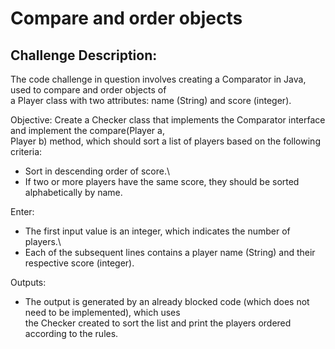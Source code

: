 # Compare and order objects

## Challenge Description:

The code challenge in question involves creating a Comparator in Java, used to compare and order objects of\
a Player class with two attributes: name (String) and score (integer).

Objective: Create a Checker class that implements the Comparator interface and implement the compare(Player a,\
Player b) method, which should sort a list of players based on the following criteria:

  - Sort in descending order of score.\
  - If two or more players have the same score, they should be sorted alphabetically by name.

Enter:
  - The first input value is an integer, which indicates the number of players.\
  - Each of the subsequent lines contains a player name (String) and their respective score (integer).

Outputs:
  - The output is generated by an already blocked code (which does not need to be implemented), which uses\
 the Checker created to sort the list and print the players ordered according to the rules.

    
